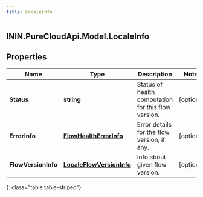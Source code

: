 ```yaml
---
title: LocaleInfo
---
```

## ININ.PureCloudApi.Model.LocaleInfo

## Properties

|Name | Type | Description | Notes|
|------------ | ------------- | ------------- | -------------|
| **Status** | **string** | Status of health computation for this flow version. | [optional] |
| **ErrorInfo** | [**FlowHealthErrorInfo**](FlowHealthErrorInfo.html) | Error details for the flow version, if any. | [optional] |
| **FlowVersionInfo** | [**LocaleFlowVersionInfo**](LocaleFlowVersionInfo.html) | Info about given flow version. | [optional] |
{: class="table table-striped"}


